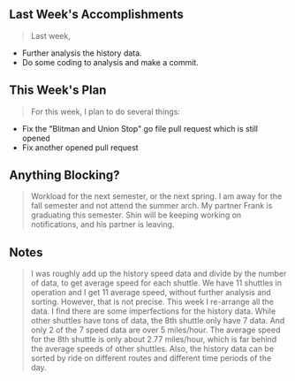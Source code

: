 ## Last Week's Accomplishments

>Last week, 

- Further analysis the history data.
- Do some coding to analysis and make a commit.

## This Week's Plan

> For this week, I plan to do several things:

- Fix the "Blitman and Union Stop" go file pull request which is still opened
- Fix another opened pull request

## Anything Blocking?

> Workload for the next semester, or the next spring. I am away for the fall semester and not attend the summer arch. My partner Frank is graduating this semester. Shin will be keeping working on notifications, and his partner is leaving. 

## Notes

> I was roughly add up the history speed data and divide by the number of data, to get average speed for each shuttle. 
We have 11 shuttles in operation and I get 11 average speed, without further analysis and sorting. However, that is not 
precise. This week I re-arrange all the data. I find there are some imperfections for the history data. While other shuttles
have tons of data, the 8th shuttle only have 7 data. And only 2 of the 7 speed data are over 5 miles/hour. The average
speed for the 8th shuttle is only about 2.77 miles/hour, which is far behind the average speeds of other shuttles. Also, the history data can be sorted by ride on different routes and different time periods of the day.
